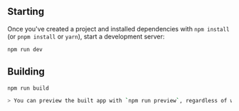 ## Starting

Once you've created a project and installed dependencies with `npm install` (or `pnpm install` or `yarn`), start a development server:

```bash
npm run dev
```

## Building


```bash
npm run build
```

```bash
> You can preview the built app with `npm run preview`, regardless of whether you installed an adapter. This should _not_ be used to serve your app in production.
```